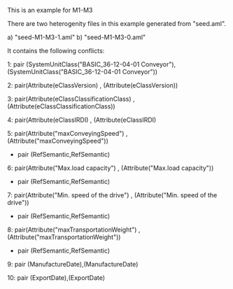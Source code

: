 This is an example for M1-M3

There are two heterogenity files in this example generated from "seed.aml".

a) "seed-M1-M3-1.aml"
b) "seed-M1-M3-0.aml"

It contains the following conflicts:

1: pair (SystemUnitClass("BASIC_36-12-04-01 Conveyor"),(SystemUnitClass("BASIC_36-12-04-01 Conveyor"))

2: pair(Attribute(eClassVersion) , (Attribute(eClassVersion))

3: pair(Attribute(eClassClassificationClass) , (Attribute(eClassClassificationClass))

4: pair(Attribute(eClassIRDI) , (Attribute(eClassIRDI)


5: pair(Attribute("maxConveyingSpeed") , (Attribute("maxConveyingSpeed"))

  - pair (RefSemantic,RefSemantic)

6: pair(Attribute("Max.load capacity") , (Attribute("Max.load capacity"))

  - pair (RefSemantic,RefSemantic)

7: pair(Attribute("Min. speed of the drive") , (Attribute("Min. speed of the drive"))

  - pair (RefSemantic,RefSemantic)

8: pair(Attribute("maxTransportationWeight") , (Attribute("maxTransportationWeight"))

  - pair (RefSemantic,RefSemantic)


9: pair (ManufactureDate),(ManufactureDate)

10: pair (ExportDate),(ExportDate)

